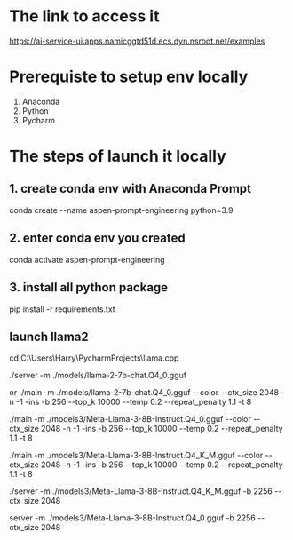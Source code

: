 # The link to access it 
https://ai-service-ui.apps.namicggtd51d.ecs.dyn.nsroot.net/examples

# Prerequiste to setup env locally 
1. Anaconda 
2. Python
3. Pycharm

# The steps of launch it locally 
## 1. create conda env with Anaconda Prompt
conda create --name aspen-prompt-engineering python=3.9
## 2. enter conda env you created
conda activate aspen-prompt-engineering
## 3. install all python package 
pip install -r requirements.txt


## launch llama2

cd C:\Users\Harry\PycharmProjects\llama.cpp

./server -m ./models/llama-2-7b-chat.Q4_0.gguf

or 
./main -m ./models/llama-2-7b-chat.Q4_0.gguf --color --ctx_size 2048 -n -1 -ins -b 256 --top_k 10000 --temp 0.2 --repeat_penalty 1.1 -t 8

./main -m ./models3/Meta-Llama-3-8B-Instruct.Q4_0.gguf --color --ctx_size 2048 -n -1 -ins -b 256 --top_k 10000 --temp 0.2 --repeat_penalty 1.1 -t 8


./main -m ./models3/Meta-Llama-3-8B-Instruct.Q4_K_M.gguf --color --ctx_size 2048 -n -1 -ins -b 256 --top_k 10000 --temp 0.2 --repeat_penalty 1.1 -t 8

./server -m ./models3/Meta-Llama-3-8B-Instruct.Q4_K_M.gguf -b 2256 --ctx_size 2048

server -m ./models3/Meta-Llama-3-8B-Instruct.Q4_0.gguf -b 2256 --ctx_size 2048



